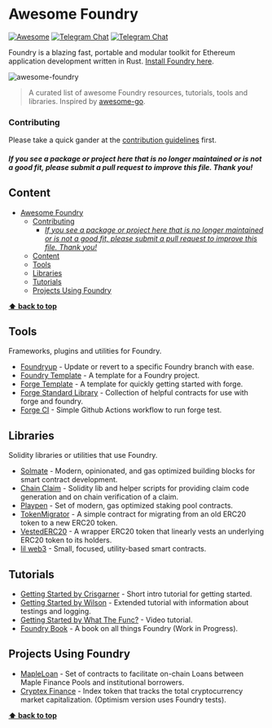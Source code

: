 # Awesome Foundry

[![Awesome](https://cdn.rawgit.com/sindresorhus/awesome/d7305f38d29fed78fa85652e3a63e154dd8e8829/media/badge.svg)](https://github.com/sindresorhus/awesome)
[![Telegram Chat](https://img.shields.io/endpoint?color=neon&url=https%3A%2F%2Ftg.sumanjay.workers.dev%2Ffoundry_rs)](https://t.me/foundry_rs) [![Telegram Chat](https://img.shields.io/endpoint?color=neon&url=https%3A%2F%2Ftg.sumanjay.workers.dev%2Ffoundry_support)](https://t.me/foundry_support)

[//]: # ([![Track Awesome List]&#40;https://www.trackawesomelist.com/badge.svg&#41;]&#40;https://www.trackawesomelist.com/avelino/awesome-go/&#41;)

Foundry is a blazing fast, portable and modular toolkit for Ethereum application development written in Rust. [Install Foundry here](https://github.com/gakonst/foundry).

<img align="center" src="https://mirror.xyz/_next/image?url=https%3A%2F%2Fimages.mirror-media.xyz%2Fpublication-images%2Fkt99mFtZZ1Gl2ZbWGNI3J.png&w=3840&q=90" alt="awesome-foundry" title="awesome-foundry" />


> A curated list of awesome Foundry resources, tutorials, tools and libraries. Inspired by [awesome-go](https://github.com/avelino/awesome-go).


### Contributing 

Please take a quick gander at the [contribution guidelines](https://github.com/crisgarner/awesome-foundry/blob/main/CONTRIBUTING.md) first. 

[//]: # (Thanks to all [contributors]&#40;https://github.com/crisgarner/awesome-foundry/graphs/contributors&#41;; you rock!)

#### *If you see a package or project here that is no longer maintained or is not a good fit, please submit a pull request to improve this file. Thank you!*

## Content

- [Awesome Foundry](#awesome-foundry)
    - [Contributing](#contributing)
      - [*If you see a package or project here that is no longer maintained or is not a good fit, please submit a pull request to improve this file. Thank you!*](#if-you-see-a-package-or-project-here-that-is-no-longer-maintained-or-is-not-a-good-fit-please-submit-a-pull-request-to-improve-this-file-thank-you)
  - [Content](#content)
  - [Tools](#tools)
  - [Libraries](#libraries)
  - [Tutorials](#tutorials)
  - [Projects Using Foundry](#projects-using-foundry)

**[⬆ back to top](#contents)**

## Tools
Frameworks, plugins and utilities for Foundry.
- [Foundryup](https://github.com/gakonst/foundry/tree/master/foundryup) - Update or revert to a specific Foundry branch with ease.
- [Foundry Template](https://github.com/ZeframLou/foundry-template) - A template for a Foundry project.
- [Forge Template](https://github.com/FrankieIsLost/forge-template) - A template for quickly getting started with forge.
- [Forge Standard Library](https://github.com/brockelmore/forge-std/) - Collection of helpful contracts for use with forge and foundry.
- [Forge CI](https://gist.github.com/clifton/b5ee5286bb229281fb31d7c4b15e6f31) - Simple Github Actions workflow to run forge test.

## Libraries
Solidity libraries or utilities that use Foundry.
- [Solmate](https://github.com/Rari-Capital/solmate) - Modern, opinionated, and gas optimized building blocks for smart contract development.
- [Chain Claim](https://github.com/botdad/chain-claim) - Solidity lib and helper scripts for providing claim code generation and on chain verification of a claim.
- [Playpen](https://github.com/ZeframLou/playpen) - Set of modern, gas optimized staking pool contracts.
- [TokenMigrator](https://github.com/ZeframLou/token-migrator) - A simple contract for migrating from an old ERC20 token to a new ERC20 token.
- [VestedERC20](https://github.com/ZeframLou/vested-erc20) - A wrapper ERC20 token that linearly vests an underlying ERC20 token to its holders.
- [lil web3](https://github.com/m1guelpf/lil-web3/) - Small, focused, utility-based smart contracts.

## Tutorials
- [Getting Started by Crisgarner](https://mirror.xyz/crisgarner.eth/BhQzl33tthkJJ3Oh2ehAD_2FXGGlMupKlrUUcDk0ALA) - Short intro tutorial for getting started. 
- [Getting Started by Wilson](https://w.mirror.xyz/mOUlpgkWA178HNUW7xR20TdbGRV6dMid7uChqxf9Z58) - Extended tutorial with information about testings and logging.
- [Getting Started by What The Func?](https://youtu.be/wqFnif_6Mbc) - Video tutorial.
- [Foundry Book](https://github.com/onbjerg/foundry-book/) - A book on all things Foundry (Work in Progress).

## Projects Using Foundry
- [MapleLoan](https://github.com/maple-labs/loan) - Set of contracts to facilitate on-chain Loans between Maple Finance Pools and institutional borrowers.
- [Cryptex Finance](https://github.com/cryptexfinance/contracts) - Index token that tracks the total cryptocurrency market capitalization. (Optimism version uses Foundry tests).


**[⬆ back to top](#contents)**
